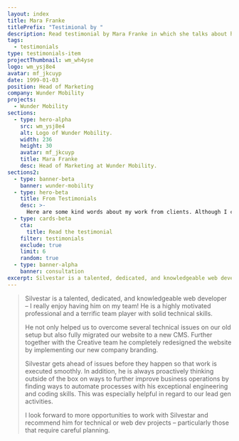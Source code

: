 ```yaml
---
layout: index
title: Mara Franke
titlePrefix: "Testimional by "
description: Read testimonial by Mara Franke in which she talks about her positive experience in working with Silvestar Bistrović.
tags:
  - testimonials
type: testimonials-item
projectThumbnail: wm_wh4yse
logo: wm_ysj8e4
avatar: mf_jkcuyp
date: 1999-01-03
position: Head of Marketing
company: Wunder Mobility
projects:
  - Wunder Mobility
sections:
  - type: hero-alpha
    src: wm_ysj8e4
    alt: Logo of Wunder Mobility.
    width: 236
    height: 30
    avatar: mf_jkcuyp
    title: Mara Franke
    desc: Head of Marketing at Wunder Mobility.
sections2:
  - type: banner-beta
    banner: wunder-mobility
  - type: hero-beta
    title: From Testimonials
    desc: >-
      Here are some kind words about my work from clients. Although I collaborated with clients from more than 10 countries, most of them came from **The United States**.
  - type: cards-beta
    cta:
      title: Read the testimonial
    filter: testimonials
    exclude: true
    limit: 6
    random: true
  - type: banner-alpha
    banner: consultation
excerpt: Silvestar is a talented, dedicated, and knowledgeable web developer...
---
```


> Silvestar is a talented, dedicated, and knowledgeable web developer – I really enjoy having him on my team! He is a highly motivated professional and a terrific team player with solid technical skills.
>
> He not only helped us to overcome several technical issues on our old setup but also fully migrated our website to a new CMS. Further together with the Creative team he completely redesigned the website by implementing our new company branding.
>
> Silvestar gets ahead of issues before they happen so that work is executed smoothly. In addition, he is always proactively thinking outside of the box on ways to further improve business operations by finding ways to automate processes with his exceptional engineering and coding skills. This was especially helpful in regard to our lead gen activities.
>
> I look forward to more opportunities to work with Silvestar and recommend him for technical or web dev projects – particularly those that require careful planning.
